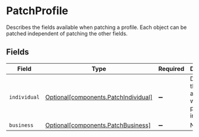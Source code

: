 # PatchProfile

Describes the fields available when patching a profile.
Each object can be patched independent of patching the other fields.


## Fields

| Field                                                                              | Type                                                                               | Required                                                                           | Description                                                                        |
| ---------------------------------------------------------------------------------- | ---------------------------------------------------------------------------------- | ---------------------------------------------------------------------------------- | ---------------------------------------------------------------------------------- |
| `individual`                                                                       | [Optional[components.PatchIndividual]](../../models/components/patchindividual.md) | :heavy_minus_sign:                                                                 | Describes the fields available when patching an individual.                        |
| `business`                                                                         | [Optional[components.PatchBusiness]](../../models/components/patchbusiness.md)     | :heavy_minus_sign:                                                                 | N/A                                                                                |